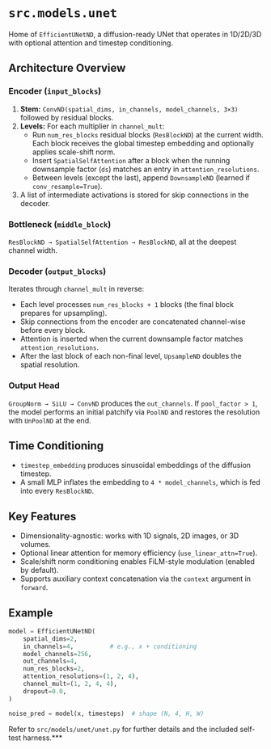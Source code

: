 # `src.models.unet`

Home of `EfficientUNetND`, a diffusion-ready UNet that operates in 1D/2D/3D with optional attention and timestep conditioning.

## Architecture Overview

### Encoder (`input_blocks`)

1. **Stem:** `ConvND(spatial_dims, in_channels, model_channels, 3×3)` followed by residual blocks.
2. **Levels:** For each multiplier in `channel_mult`:
   - Run `num_res_blocks` residual blocks (`ResBlockND`) at the current width. Each block receives the global timestep embedding and optionally applies scale-shift norm.
   - Insert `SpatialSelfAttention` after a block when the running downsample factor (`ds`) matches an entry in `attention_resolutions`.
   - Between levels (except the last), append `DownsampleND` (learned if `conv_resample=True`).
3. A list of intermediate activations is stored for skip connections in the decoder.

### Bottleneck (`middle_block`)

`ResBlockND → SpatialSelfAttention → ResBlockND`, all at the deepest channel width.

### Decoder (`output_blocks`)

Iterates through `channel_mult` in reverse:

- Each level processes `num_res_blocks + 1` blocks (the final block prepares for upsampling).
- Skip connections from the encoder are concatenated channel-wise before every block.
- Attention is inserted when the current downsample factor matches `attention_resolutions`.
- After the last block of each non-final level, `UpsampleND` doubles the spatial resolution.

### Output Head

`GroupNorm → SiLU → ConvND` produces the `out_channels`. If `pool_factor > 1`, the model performs an initial patchify via `PoolND` and restores the resolution with `UnPoolND` at the end.

## Time Conditioning

- `timestep_embedding` produces sinusoidal embeddings of the diffusion timestep.
- A small MLP inflates the embedding to `4 * model_channels`, which is fed into every `ResBlockND`.

## Key Features

- Dimensionality-agnostic: works with 1D signals, 2D images, or 3D volumes.
- Optional linear attention for memory efficiency (`use_linear_attn=True`).
- Scale/shift norm conditioning enables FiLM-style modulation (enabled by default).
- Supports auxiliary context concatenation via the `context` argument in `forward`.

## Example

```python
model = EfficientUNetND(
    spatial_dims=2,
    in_channels=4,          # e.g., x + conditioning
    model_channels=256,
    out_channels=4,
    num_res_blocks=2,
    attention_resolutions=(1, 2, 4),
    channel_mult=(1, 2, 4, 4),
    dropout=0.0,
)

noise_pred = model(x, timesteps)  # shape (N, 4, H, W)
```

Refer to `src/models/unet/unet.py` for further details and the included self-test harness.***
